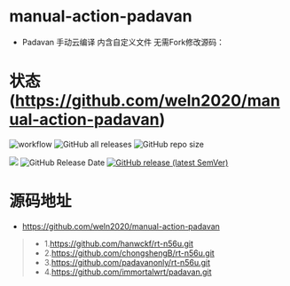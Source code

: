 # manual-action-padavan
- Padavan 手动云编译 内含自定义文件 无需Fork修改源码：

# 状态 (https://github.com/weln2020/manual-action-padavan)


![workflow](https://github.com/weln2020/manual-action-padavan/actions/workflows/Padavan.yml/badge.svg)
![GitHub all releases](https://img.shields.io/github/downloads/weln2020/manual-action-padavan/total?label=下载量)
![GitHub repo size](https://img.shields.io/github/repo-size/weln2020/manual-action-padavan?label=库大小)

![](https://img.shields.io/github/last-commit/weln2020/manual-action-padavan?label=最近提交)
![GitHub Release Date](https://img.shields.io/github/release-date/weln2020/manual-action-padavan?label=最新发布)
[![GitHub release (latest SemVer)](https://img.shields.io/github/v/release/weln2020/manual-action-padavan?label=最新版本)](https://github.com/weln2020/manual-action-padavan/releases)

# 源码地址
- https://github.com/weln2020/manual-action-padavan
>- 1.https://github.com/hanwckf/rt-n56u.git
>- 2.https://github.com/chongshengB/rt-n56u.git
>- 3.https://github.com/padavanonly/rt-n56u.git
>- 4.https://github.com/immortalwrt/padavan.git
